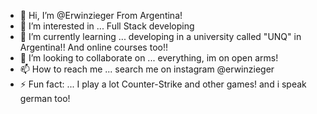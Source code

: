 - 👋 Hi, I’m @Erwinzieger From Argentina!
- 👀 I’m interested in ... Full Stack developing
- 🌱 I’m currently learning ... developing in a university called "UNQ" in Argentina!! And online courses too!!
- 💞️ I’m looking to collaborate on ... everything, im on open arms!
- 📫 How to reach me ... search me on instagram @erwinzieger
- ⚡ Fun fact: ... I play a lot Counter-Strike and other games! and i speak german too!

<!---
Erwinzieger/Erwinzieger is a ✨ special ✨ repository because its `README.md` (this file) appears on your GitHub profile.
You can click the Preview link to take a look at your changes.
--->
